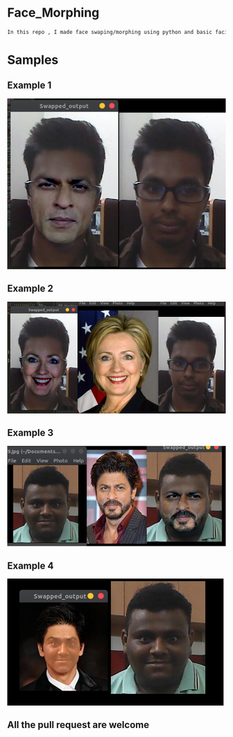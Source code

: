 # Face_Morphing
```bash
In this repo , I made face swaping/morphing using python and basic facial landmarks of 68 points.
```
# Samples
## Example  1
![](https://github.com/bansal-dhruv/Face_Morphing/blob/master/Sample/s2.png)

## Example 2
![](https://github.com/bansal-dhruv/Face_Morphing/blob/master/Sample/s3.png)

## Example 3
![](https://github.com/bansal-dhruv/Face_Morphing/blob/master/Sample/s4.png)

## Example 4
![](https://github.com/bansal-dhruv/Face_Morphing/blob/master/Sample/s1.png)


## All the pull request are welcome
